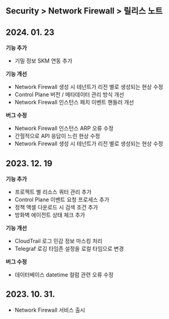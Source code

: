 ## Security > Network Firewall > 릴리스 노트

## 2024. 01. 23
**기능 추가**
* 기밀 정보 SKM 연동 추가

**기능 개선**
* Network Firewall 생성 시 테넌트가 리전 별로 생성되는 현상 수정
* Control Plane 버전 / 메타데이터 관리 방식 개선
* Network Firewall 인스턴스 패치 이벤트 핸들러 개선

**버그 수정**
* Network Firewall 인스턴스 ARP 오류 수정
* 간헐적으로 API 응답이 느린 현상 수정
* Network Firewall 생성 시 테넌트가 리전 별로 생성되는 현상 수정

## 2023. 12. 19
**기능 추가**
* 프로젝트 별 리소스 쿼터 관리 추가
* Control Plane 이벤트 요청 프로세스 추가
* 정책 액셀 다운로드 시 검색 조건 추가
* 방화벽 에이전트 상태 체크 추가

**기능 개선**
* CloudTrail 로그 민감 정보 마스킹 처리
* Telegraf 로깅 타임존 설정을 로컬 타임으로 변경

**버그 수정**
* 데이터베이스 datetime 컬럼 관련 오류 수정

## 2023. 10. 31.
* Network Firewall 서비스 출시
  
